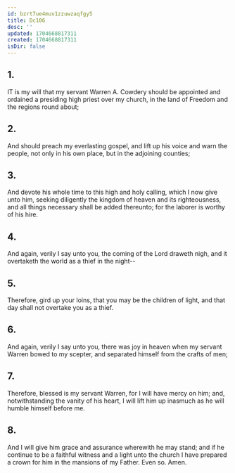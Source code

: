 ```yaml
---
id: bzrt7ue4muv1zzuwzaqfgy5
title: Dc106
desc: ''
updated: 1704668817311
created: 1704668817311
isDir: false
---
```

## 1.
IT is my will that my servant Warren A. Cowdery should be appointed and ordained a presiding high priest over my church, in the land of Freedom and the regions round about;
## 2.
And should preach my everlasting gospel, and lift up his voice and warn the people, not only in his own place, but in the adjoining counties;
## 3.
And devote his whole time to this high and holy calling, which I now give unto him, seeking diligently the kingdom of heaven and its righteousness, and all things necessary shall be added thereunto; for the laborer is worthy of his hire.
## 4.
And again, verily I say unto you, the coming of the Lord draweth nigh, and it overtaketh the world as a thief in the night--
## 5.
Therefore, gird up your loins, that you may be the children of light, and that day shall not overtake you as a thief.
## 6.
And again, verily I say unto you, there was joy in heaven when my servant Warren bowed to my scepter, and separated himself from the crafts of men;
## 7.
Therefore, blessed is my servant Warren, for I will have mercy on him; and, notwithstanding the vanity of his heart, I will lift him up inasmuch as he will humble himself before me.
## 8.
And I will give him grace and assurance wherewith he may stand; and if he continue to be a faithful witness and a light unto the church I have prepared a crown for him in the mansions of my Father. Even so. Amen.
